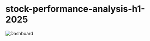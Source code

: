 # stock-performance-analysis-h1-2025
![Dashboard](https://github.com/user-attachments/assets/4d13f7fd-6109-4b19-96b8-3e4ab29bfeba)
